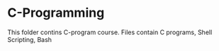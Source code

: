 # C-Programming
This folder contins C-program course. Files contain C programs, Shell Scripting, Bash
